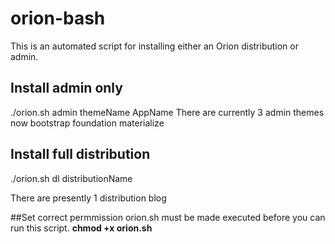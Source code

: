 # orion-bash
This is an automated script for installing either an Orion distribution or admin.

## Install admin only
./orion.sh admin themeName AppName 
There are currently 3 admin themes now
bootstrap
foundation 
materialize

## Install full distribution
./orion.sh dl distributionName

There are presently 1 distribution
blog

##Set correct permmission
orion.sh must be made executed before you can run this script.
**chmod +x orion.sh**

